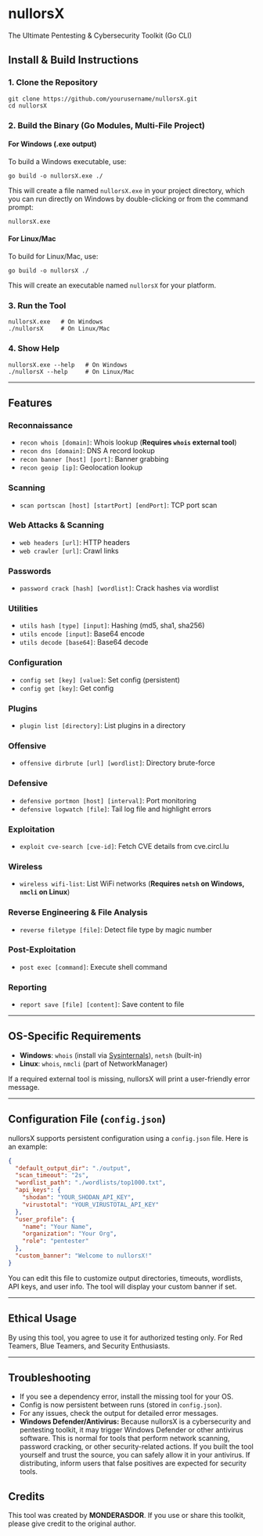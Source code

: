 # nullorsX

The Ultimate Pentesting & Cybersecurity Toolkit (Go CLI)

## Install & Build Instructions

### 1. Clone the Repository
```
git clone https://github.com/yourusername/nullorsX.git
cd nullorsX
```

### 2. Build the Binary (Go Modules, Multi-File Project)

#### For Windows (.exe output)
To build a Windows executable, use:
```
go build -o nullorsX.exe ./
```
This will create a file named `nullorsX.exe` in your project directory, which you can run directly on Windows by double-clicking or from the command prompt:
```
nullorsX.exe
```

#### For Linux/Mac
To build for Linux/Mac, use:
```
go build -o nullorsX ./
```
This will create an executable named `nullorsX` for your platform.

### 3. Run the Tool
```
nullorsX.exe   # On Windows
./nullorsX     # On Linux/Mac
```

### 4. Show Help
```
nullorsX.exe --help   # On Windows
./nullorsX --help     # On Linux/Mac
```

---

## Features

### Reconnaissance
- `recon whois [domain]`: Whois lookup (**Requires `whois` external tool**)
- `recon dns [domain]`: DNS A record lookup
- `recon banner [host] [port]`: Banner grabbing
- `recon geoip [ip]`: Geolocation lookup

### Scanning
- `scan portscan [host] [startPort] [endPort]`: TCP port scan

### Web Attacks & Scanning
- `web headers [url]`: HTTP headers
- `web crawler [url]`: Crawl links

### Passwords
- `password crack [hash] [wordlist]`: Crack hashes via wordlist

### Utilities
- `utils hash [type] [input]`: Hashing (md5, sha1, sha256)
- `utils encode [input]`: Base64 encode
- `utils decode [base64]`: Base64 decode

### Configuration
- `config set [key] [value]`: Set config (persistent)
- `config get [key]`: Get config

### Plugins
- `plugin list [directory]`: List plugins in a directory

### Offensive
- `offensive dirbrute [url] [wordlist]`: Directory brute-force

### Defensive
- `defensive portmon [host] [interval]`: Port monitoring
- `defensive logwatch [file]`: Tail log file and highlight errors

### Exploitation
- `exploit cve-search [cve-id]`: Fetch CVE details from cve.circl.lu

### Wireless
- `wireless wifi-list`: List WiFi networks (**Requires `netsh` on Windows, `nmcli` on Linux**)

### Reverse Engineering & File Analysis
- `reverse filetype [file]`: Detect file type by magic number

### Post-Exploitation
- `post exec [command]`: Execute shell command

### Reporting
- `report save [file] [content]`: Save content to file

---

## OS-Specific Requirements
- **Windows**: `whois` (install via [Sysinternals](https://docs.microsoft.com/en-us/sysinternals/downloads/whois)), `netsh` (built-in)
- **Linux**: `whois`, `nmcli` (part of NetworkManager)

If a required external tool is missing, nullorsX will print a user-friendly error message.

---

## Configuration File (`config.json`)

nullorsX supports persistent configuration using a `config.json` file. Here is an example:

```json
{
  "default_output_dir": "./output",
  "scan_timeout": "2s",
  "wordlist_path": "./wordlists/top1000.txt",
  "api_keys": {
    "shodan": "YOUR_SHODAN_API_KEY",
    "virustotal": "YOUR_VIRUSTOTAL_API_KEY"
  },
  "user_profile": {
    "name": "Your Name",
    "organization": "Your Org",
    "role": "pentester"
  },
  "custom_banner": "Welcome to nullorsX!"
}
```

You can edit this file to customize output directories, timeouts, wordlists, API keys, and user info. The tool will display your custom banner if set.

---

## Ethical Usage
By using this tool, you agree to use it for authorized testing only. For Red Teamers, Blue Teamers, and Security Enthusiasts.

---

## Troubleshooting
- If you see a dependency error, install the missing tool for your OS.
- Config is now persistent between runs (stored in `config.json`).
- For any issues, check the output for detailed error messages.
- **Windows Defender/Antivirus:** Because nullorsX is a cybersecurity and pentesting toolkit, it may trigger Windows Defender or other antivirus software. This is normal for tools that perform network scanning, password cracking, or other security-related actions. If you built the tool yourself and trust the source, you can safely allow it in your antivirus. If distributing, inform users that false positives are expected for security tools.

## Credits
This tool was created by **MONDERASDOR**. If you use or share this toolkit, please give credit to the original author.
